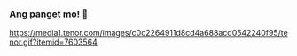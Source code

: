 ### Ang panget mo! 👋

https://media1.tenor.com/images/c0c2264911d8cd4a688acd0542240f95/tenor.gif?itemid=7603564

<!--
**jeromealmoguera/jeromealmoguera** is a ✨ _special_ ✨ repository because its `README.md` (this file) appears on your GitHub profile.

Here are some ideas to get you started:

- 🔭 I’m currently working on ...
- 🌱 I’m currently learning ...
- 👯 I’m looking to collaborate on ...
- 🤔 I’m looking for help with ...
- 💬 Ask me about ...
- 📫 How to reach me: ...
- 😄 Pronouns: ...
- ⚡ Fun fact: ...
-->

